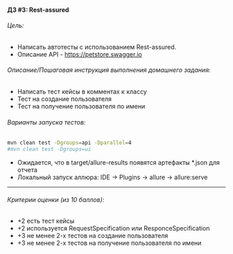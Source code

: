 #### ДЗ #3: Rest-assured

###### Цель:
- Написать автотесты с использованием Rest-assured.
- Описание API - https://petstore.swagger.io

###### Описание/Пошаговая инструкция выполнения домашнего задания:
- Написать тест кейсы в комментах к классу
- Тест на создание пользователя
- Тест на получение пользователя по имени


###### Варианты запуска тестов:
```bash
mvn clean test -Dgroups=api -Dparallel=4
#mvn clean test -Dgroups=ui
```
- Ожидается, что в target/allure-results появятся артефакты *.json для отчета
- Локальный запуск аллюра: IDE -> Plugins -> allure -> allure:serve

---
###### Критерии оценки (из 10 баллов):
- +2 есть тест кейсы
- +2 используется RequestSpecification или ResponceSpecification
- +3 не менее 2-х тестов на создание пользователя
- +3 не менее 2-х тестов на получение пользователя по имени